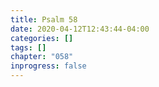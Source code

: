 ```yaml
---
title: Psalm 58
date: 2020-04-12T12:43:44-04:00
categories: []
tags: []
chapter: "058"
inprogress: false
---
```


